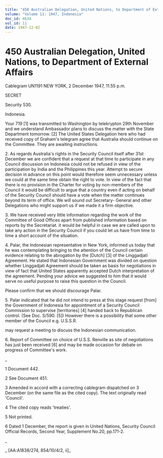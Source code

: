 ```yaml
---
title: "450 Australian Delegation, United Nations, to Department of External Affairs"
volume: "Volume 11: 1947, Indonesia"
doc_id: 4634
vol_id: 11
date: 1947-12-02
---
```


# 450 Australian Delegation, United Nations, to Department of External Affairs

Cablegram UN1191 NEW YORK, 2 December 1947, 11.55 p.m.

SECRET

Security 530.

Indonesia.

Your 719 [1] was transmitted to Washington by telekrypton 29th November and we understand Ambassador plans to discuss the matter with the State Department tomorrow. [2] The United States Delegation here who had received copy of Graham's telegram agree that Australia should continue on the Committee. They are awaiting instructions.

2\. As regards Australia's rights in the Security Council itself after 31st December we are confident that a request at that time to participate in any Council discussion on Indonesia could not be refused in view of the participation by India and the Philippines this year. Attempt to secure decision in advance on this point would therefore seem unnecessary unless we could at the same time obtain the right to vote. In view of the fact that there is no provision in the Charter for voting by non-members of the Council it would be difficult to argue that a country even if acting on behalf of the Security Council should have a vote when the matter continues beyond its term of office. We will sound out Secretary- General and other Delegations who might support us if we made it a firm objective.

3\. We have received very little information regarding the work of the Committee of Good Offices apart from published information based on reports by the Secretariat. it would be helpful in case we are called upon to take any action in the Security Council if you could let us have from time to time a short account of the situation.

4\. Palar, the Indonesian representative in New York, informed us today that he was contemplating bringing to the attention of the Council certain evidence relating to the abrogation by the [Dutch] [3] of the Linggadjati Agreement. He stated that Indonesian Government was divided on question whether Linggadjati Agreement should be taken as basis for negotiations in view of fact that United States apparently accepted Dutch interpretation of the agreement. Pending your advice we suggested to him that it would serve no useful purpose to raise this question in the Council.

Please confirm that we should discourage Palar.

5\. Palar indicated that he did not intend to press at this stage request [from] the Government of Indonesia for appointment of a Security Council Commission to supervise [territories] [4] handed back to Republican control. (See Doc. S/590. [5]) However there is a possibility that some other member of the Council e.g. U.S.S.R.

may request a meeting to discuss the Indonesian communication.

6\. Report of Committee on choice of U.S.S. Renville as site of negotiations has just been received [6] and may be made occasion for debate on progress of Committee's work.

_

1 Document 442.

2 See Document 451.

3 Amended in accord with a correcting cablegram dispatched on 3 December (on the same file as the cited copy). The text originally read 'Council'.

4 The cited copy reads 'treaties'.

5 Not printed.

6 Dated 1 December, the report is given in United Nations, Security Council Official Records, Second Year, Supplement No.20, pp.171-2.

_

_ [AA:A1838/274, 854/10/4/2, ii]_
